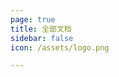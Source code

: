 ```yaml
---
page: true
title: 全部文档
sidebar: false
icon: /assets/logo.png

---
```


<!-- <script setup>
import Home from '@theme/components/Home.vue'
</script>

<Home /> -->
